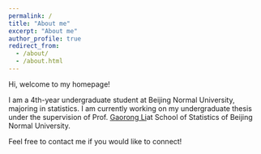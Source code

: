 ```yaml
---
permalink: /
title: "About me"
excerpt: "About me"
author_profile: true
redirect_from: 
  - /about/
  - /about.html
---
```


Hi, welcome to my homepage!



I am a 4th-year undergraduate student at Beijing Normal University, majoring in statistics. I am currently working on my undergraduate thesis under the supervision of Prof. [Gaorong Li](http://stat.bnu.edu.cn/ywjl/247618.htm)at School of Statistics of Beijing Normal University.

Feel free to contact me if you would like to connect!



